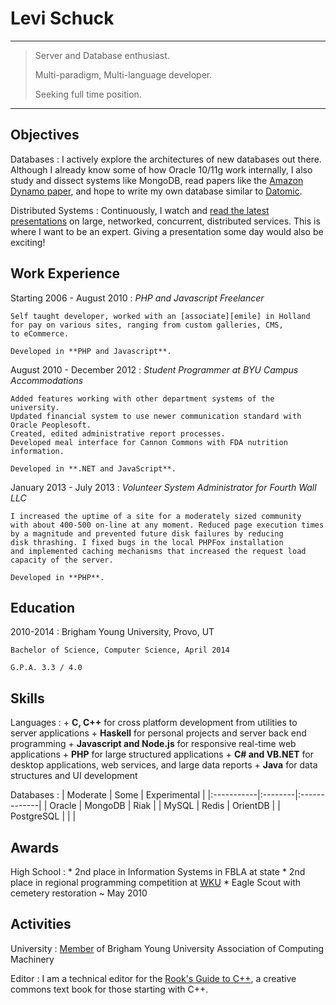 # Levi Schuck

----

> Server and Database enthusiast.
>
> Multi-paradigm, Multi-language developer.
>
> Seeking full time position.

----

## Objectives
Databases
:   I actively explore the architectures of new databases out there.
    Although I already know some of how Oracle 10/11g work internally,
    I also study and dissect systems like MongoDB, read papers like the
    [Amazon Dynamo paper][Dynamo], and hope to write my own database similar
    to [Datomic][].

Distributed Systems
:   Continuously, I watch and [read the latest presentations][Speakerdeck]
    on large, networked, concurrent, distributed services. This is where
    I want to be an expert. Giving a presentation some day would also be
    exciting!

## Work Experience

Starting 2006 - August 2010
:   *PHP and Javascript Freelancer*
    
    Self taught developer, worked with an [associate][emile] in Holland
    for pay on various sites, ranging from custom galleries, CMS,
    to eCommerce.

    Developed in **PHP and Javascript**.

August 2010 - December 2012
:   *Student Programmer at BYU Campus Accommodations*

    Added features working with other department systems of the university.
    Updated financial system to use newer communication standard with Oracle Peoplesoft.
    Created, edited administrative report processes.
    Developed meal interface for Cannon Commons with FDA nutrition information.

    Developed in **.NET and JavaScript**.

    

January 2013 - July 2013
:   *Volunteer System Administrator for Fourth Wall LLC*
    
    I increased the uptime of a site for a moderately sized community
    with about 400-500 on-line at any moment. Reduced page execution times
    by a magnitude and prevented future disk failures by reducing
    disk thrashing. I fixed bugs in the local PHPFox installation
    and implemented caching mechanisms that increased the request load
    capacity of the server.

    Developed in **PHP**.


## Education

2010-2014
:   Brigham Young University, Provo, UT

    Bachelor of Science, Computer Science, April 2014

    G.P.A. 3.3 / 4.0

## Skills

Languages
:   + **C, C++** for cross platform development from utilities
        to server applications
    + **Haskell** for personal projects and server back end programming
    + **Javascript and Node.js** for responsive real-time web applications
    + **PHP** for large structured applications
    + **C# and VB.NET** for desktop applications, web services, and
        large data reports
    + **Java** for data structures and UI development

Databases
:   | Moderate   | Some    | Experimental |
    |:-----------|:--------|:-------------|
    | Oracle     | MongoDB | Riak         |
    | MySQL      | Redis   | OrientDB     |
    | PostgreSQL |         |              |

## Awards

High School
:   * 2nd place in Information Systems in FBLA at state
    * 2nd place in regional programming competition at [WKU][]
    * Eagle Scout with cemetery restoration ~ May 2010

## Activities

University
:   [Member][] of Brigham Young University Association of Computing Machinery

Editor
:   I am a technical editor for the [Rook's Guide to C++][rook], a creative 
    commons text book for those starting with C++.

[Dynamo]: http://www.read.seas.harvard.edu/~kohler/class/cs239-w08/decandia07dynamo.pdf
[Datomic]: http://www.datomic.com/
[Speakerdeck]: https://speakerdeck.com/kloplop321/stars
[emile]: http://emilenijssen.nl/
[wku]: http://wku.edu/cs/
[member]: http://acm.byu.edu/#/members
[rook]: http://www.kickstarter.com/projects/261336366/the-rooks-guide-to-c-a-creative-commons-licensed-t